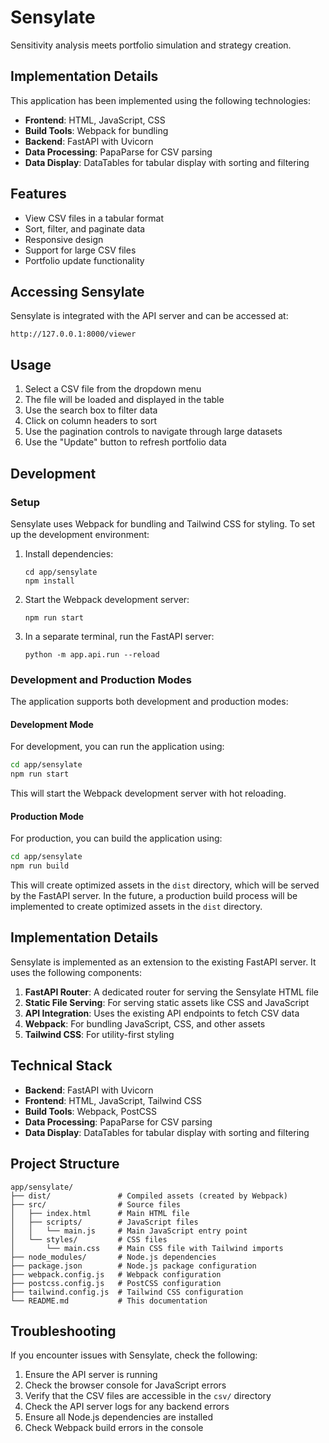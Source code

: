 # Sensylate

Sensitivity analysis meets portfolio simulation and strategy creation.

## Implementation Details

This application has been implemented using the following technologies:

- **Frontend**: HTML, JavaScript, CSS
- **Build Tools**: Webpack for bundling
- **Backend**: FastAPI with Uvicorn
- **Data Processing**: PapaParse for CSV parsing
- **Data Display**: DataTables for tabular display with sorting and filtering

## Features

- View CSV files in a tabular format
- Sort, filter, and paginate data
- Responsive design
- Support for large CSV files
- Portfolio update functionality

## Accessing Sensylate

Sensylate is integrated with the API server and can be accessed at:

```
http://127.0.0.1:8000/viewer
```

## Usage

1. Select a CSV file from the dropdown menu
2. The file will be loaded and displayed in the table
3. Use the search box to filter data
4. Click on column headers to sort
5. Use the pagination controls to navigate through large datasets
6. Use the "Update" button to refresh portfolio data

## Development

### Setup

Sensylate uses Webpack for bundling and Tailwind CSS for styling. To set up the development environment:

1. Install dependencies:
   ```
   cd app/sensylate
   npm install
   ```

2. Start the Webpack development server:
   ```
   npm run start
   ```

3. In a separate terminal, run the FastAPI server:
   ```
   python -m app.api.run --reload
   ```
### Development and Production Modes

The application supports both development and production modes:

#### Development Mode

For development, you can run the application using:

```bash
cd app/sensylate
npm run start
```

This will start the Webpack development server with hot reloading.

#### Production Mode

For production, you can build the application using:

```bash
cd app/sensylate
npm run build
```

This will create optimized assets in the `dist` directory, which will be served by the FastAPI server.
In the future, a production build process will be implemented to create optimized assets in the `dist` directory.

## Implementation Details

Sensylate is implemented as an extension to the existing FastAPI server. It uses the following components:

1. **FastAPI Router**: A dedicated router for serving the Sensylate HTML file
2. **Static File Serving**: For serving static assets like CSS and JavaScript
3. **API Integration**: Uses the existing API endpoints to fetch CSV data
4. **Webpack**: For bundling JavaScript, CSS, and other assets
5. **Tailwind CSS**: For utility-first styling

## Technical Stack

- **Backend**: FastAPI with Uvicorn
- **Frontend**: HTML, JavaScript, Tailwind CSS
- **Build Tools**: Webpack, PostCSS
- **Data Processing**: PapaParse for CSV parsing
- **Data Display**: DataTables for tabular display with sorting and filtering

## Project Structure

```
app/sensylate/
├── dist/               # Compiled assets (created by Webpack)
├── src/                # Source files
│   ├── index.html      # Main HTML file
│   ├── scripts/        # JavaScript files
│   │   └── main.js     # Main JavaScript entry point
│   └── styles/         # CSS files
│       └── main.css    # Main CSS file with Tailwind imports
├── node_modules/       # Node.js dependencies
├── package.json        # Node.js package configuration
├── webpack.config.js   # Webpack configuration
├── postcss.config.js   # PostCSS configuration
├── tailwind.config.js  # Tailwind CSS configuration
└── README.md           # This documentation
```

## Troubleshooting

If you encounter issues with Sensylate, check the following:

1. Ensure the API server is running
2. Check the browser console for JavaScript errors
3. Verify that the CSV files are accessible in the `csv/` directory
4. Check the API server logs for any backend errors
5. Ensure all Node.js dependencies are installed
6. Check Webpack build errors in the console